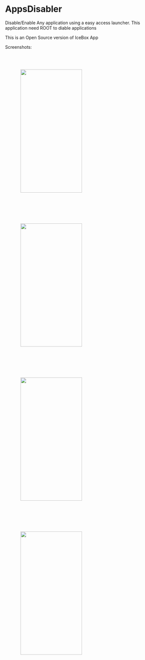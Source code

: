 # AppsDisabler
Disable/Enable Any application using a easy access launcher.
This application need ROOT to diable applications

This is an Open Source version of IceBox App


Screenshots:
<div>
  <img src="../asserts/main.png" width="200" height="400" style="margin:50px 50px 50px 50px" />
  <img src="../asserts/settings.png" width="200" height="400" style="margin:50px 50px 50px 50px" />
  <img src="../asserts/apps.png" width="200" height="400" style="margin:50px 50px 50px 50px" />
  <img src="../asserts/colors.png" width="200" height="400" style="margin:50px 50px 50px 50px" />
</div>
